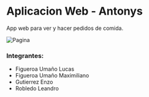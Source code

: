 # Aplicacion Web - Antonys

App web para ver y hacer pedidos de comida.

![Pagina](![Pagina](public/preview.png) "Pagina")

### Integrantes:
- Figueroa Umaño Lucas
- Figueroa Umaño Maximiliano
- Gutierrez Enzo
- Robledo Leandro
